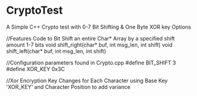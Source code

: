 # CryptoTest
A Simple C++ Crypto test with 0-7 Bit Shifting & One Byte XOR key Options

//Features Code to Bit Shift an entire Char* Array by a specified shift amount 1-7 bits
void shift_right(char* buf, int msg_len, int shift)
void shift_left(char* buf, int msg_len, int shift)

//Configuration parameters found in Crypto.cpp
#define BIT_SHIFT 3
#define XOR_KEY 0x3C

//Xor Encryption Key Changes for Each Character using Base Key 'XOR_KEY' and Character Position to add variance
